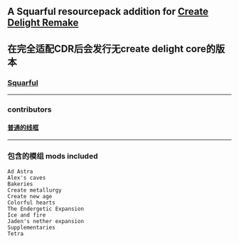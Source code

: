 ## A Squarful resourcepack addition for [Create Delight Remake](https://github.com/Jasons-impart/Create-Delight-Remake)


##  在完全适配CDR后会发行无create delight core的版本


###    [Squarful](https://modrinth.com/resourcepack/xekrsquarepattern)

---
### contributors
#### [普通的线框](https://xk-download.ovso.top/)

---
### 包含的模组   mods included
    Ad Astra
    Alex's caves
    Bakeries
    Create metallurgy
    Create new age
    Colorful hearts
    The Endergetic Expansion
    Ice and fire
    Jaden's nether expansion
    Supplementaries
    Tetra